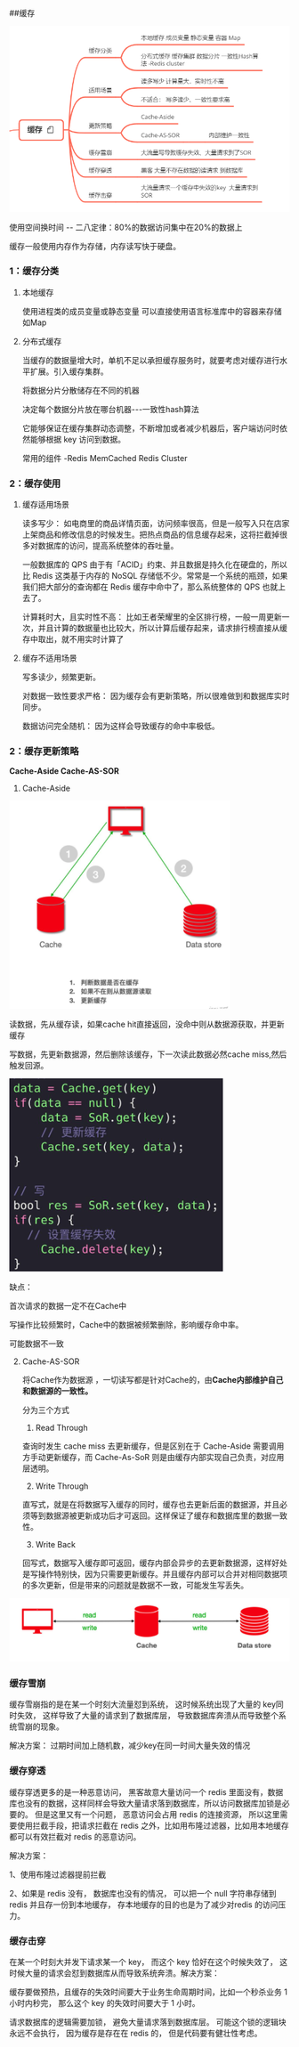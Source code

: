 ##缓存


![Alt pic](https://github.com/tmdtimi/dailywork/blob/main/chapter/%E7%BC%93%E5%AD%98/pics/a4.png)


使用空间换时间 -- 二八定律：80%的数据访问集中在20%的数据上

缓存一般使用内存作为存储，内存读写快于硬盘。

### 1：缓存分类

1. 本地缓存

	使用进程类的成员变量或静态变量 可以直接使用语言标准库中的容器来存储 如Map
	


2. 分布式缓存

	当缓存的数据量增大时，单机不足以承担缓存服务时，就要考虑对缓存进行水平扩展。引入缓存集群。
	
	将数据分片分散储存在不同的机器

	决定每个数据分片放在哪台机器---一致性hash算法 

	它能够保证在缓存集群动态调整，不断增加或者减少机器后，客户端访问时依然能够根据 key 访问到数据。

	常用的组件 -Redis MemCached Redis Cluster


### 2：缓存使用

1. 缓存适用场景
	
	读多写少： 如电商里的商品详情页面，访问频率很高，但是一般写入只在店家上架商品和修改信息的时候发生。把热点商品的信息缓存起来，这将拦截掉很多对数据库的访问，提高系统整体的吞吐量。
	
	一般数据库的 QPS 由于有「ACID」约束、并且数据是持久化在硬盘的，所以比 Redis 这类基于内存的 NoSQL 存储低不少。常常是一个系统的瓶颈，如果我们把大部分的查询都在 Redis 缓存中命中了，那么系统整体的 QPS 也就上去了。

	计算耗时大，且实时性不高： 比如王者荣耀里的全区排行榜，一般一周更新一次，并且计算的数据量也比较大，所以计算后缓存起来，请求排行榜直接从缓存中取出，就不用实时计算了


2. 缓存不适用场景
	
	写多读少，频繁更新。

	对数据一致性要求严格： 因为缓存会有更新策略，所以很难做到和数据库实时同步。

	数据访问完全随机： 因为这样会导致缓存的命中率极低。


### 2：缓存更新策略

**Cache-Aside Cache-AS-SOR**

1. Cache-Aside


![Alt pic](https://github.com/tmdtimi/dailywork/blob/main/chapter/%E7%BC%93%E5%AD%98/pics/a2.png)

	
读数据，先从缓存读，如果cache hit直接返回，没命中则从数据源获取，并更新缓存
	
写数据，先更新数据源，然后删除该缓存，下一次读此数据必然cache miss,然后触发回源。


![Alt pic](https://github.com/tmdtimi/dailywork/blob/main/chapter/%E7%BC%93%E5%AD%98/pics/a1.png)

缺点：

首次请求的数据一定不在Cache中

写操作比较频繁时，Cache中的数据被频繁删除，影响缓存命中率。

可能数据不一致


2. Cache-AS-SOR



	将Cache作为数据源	，一切读写都是针对Cache的，由**Cache内部维护自己和数据源的一致性。**
	
	分为三个方式
	
	1. Read Through

	查询时发生 cache miss 去更新缓存，但是区别在于 Cache-Aside 需要调用方手动更新缓存，而 Cache-As-SoR 则是由缓存内部实现自己负责，对应用层透明。

	2. Write Through

	直写式，就是在将数据写入缓存的同时，缓存也去更新后面的数据源，并且必须等到数据源被更新成功后才可返回。这样保证了缓存和数据库里的数据一致性。

	3. Write Back

	回写式，数据写入缓存即可返回，缓存内部会异步的去更新数据源，这样好处是写操作特别快，因为只需要更新缓存。并且缓存内部可以合并对相同数据项的多次更新，但是带来的问题就是数据不一致，可能发生写丢失。

![Alt pic](https://github.com/tmdtimi/dailywork/blob/main/chapter/%E7%BC%93%E5%AD%98/pics/a3.png)
	
### 缓存雪崩	

缓存雪崩指的是在某一个时刻大流量怼到系统， 这时候系统出现了大量的 key同时失效， 这样导致了大量的请求到了数据库层， 导致数据库奔溃从而导致整个系统雪崩的现象。

解决方案：
过期时间加上随机数，减少key在同一时间大量失效的情况

### 缓存穿透	

缓存穿透更多的是一种恶意访问， 黑客故意大量访问一个 redis 里面没有，数据库也没有的数据，这样同样会导致大量请求落到数据库，所以访问数据库加锁是必要的。 但是这里又有一个问题， 恶意访问会占用 redis 的连接资源， 所以这里需要使用拦截手段，把请求拦截在 redis 之外，比如用布隆过滤器，比如用本地缓存都可以有效拦截对 redis 的恶意访问。

解决方案：

1、使用布隆过滤器提前拦截

2、如果是 redis 没有， 数据库也没有的情况， 可以把一个 null 字符串存储到 redis 并且存一份到本地缓存， 存本地缓存的目的也是为了减少对redis 的访问压力。


### 缓存击穿	

在某一个时刻大并发下请求某一个 key， 而这个 key 恰好在这个时候失效了， 这时候大量的请求会怼到数据库从而导致系统奔溃。解决方案： 

缓存要做预热，且缓存的失效时间要大于业务生命周期时间，比如一个秒杀业务 1 小时内秒完， 那么这个 key 的失效时间要大于 1 小时。

请求数据库的逻辑需要加锁， 避免大量请求落到数据库层。 可能这个锁的逻辑块永远不会执行， 因为缓存是存在在 redis 的， 但是代码要有健壮性考虑。

